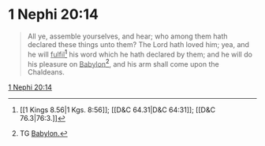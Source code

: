 # 1 Nephi 20:14

> All ye, assemble yourselves, and hear; who among them hath declared these things unto them? The Lord hath loved him; yea, and he will <u>fulfil</u>[^a] his word which he hath declared by them; and he will do his pleasure on <u>Babylon</u>[^b], and his arm shall come upon the Chaldeans.

[1 Nephi 20:14](https://www.churchofjesuschrist.org/study/scriptures/bofm/1-ne/20?lang=eng&id=p14#p14)


[^a]: [[1 Kings 8.56|1 Kgs. 8:56]]; [[D&C 64.31|D&C 64:31]]; [[D&C 76.3|76:3.]]
[^b]: TG [Babylon.](https://www.churchofjesuschrist.org/study/scriptures/tg/babylon?lang=eng)
